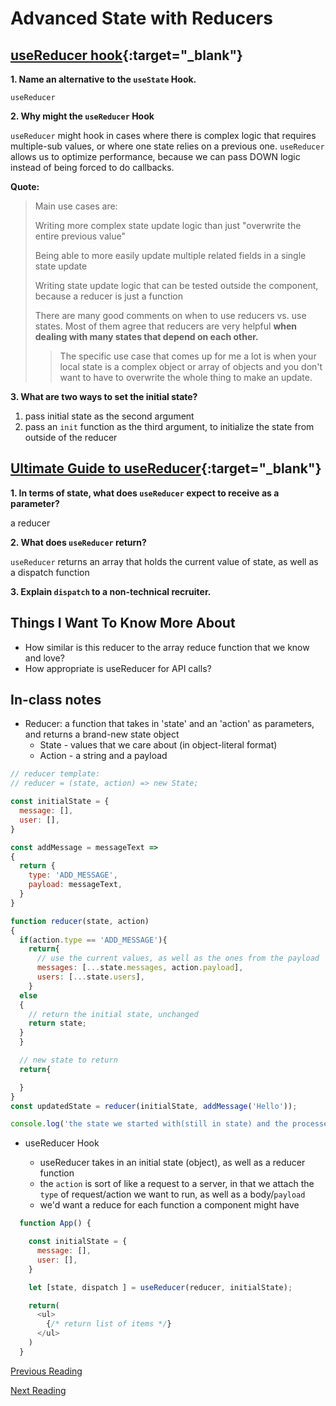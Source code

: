# Advanced State with Reducers

## [useReducer hook](https://reactjs.org/docs/hooks-reference.html#usereducer){:target="_blank"}

**1. Name an alternative to the `useState` Hook.**

`useReducer`

**2. Why might the `useReducer` Hook**

`useReducer` might hook in cases where there is complex logic that requires multiple-sub values, or where one state relies on a previous one. `useReducer` allows us to optimize performance, because we can pass DOWN logic instead of being forced to do callbacks.

**Quote:**

> Main use cases are:
>
> Writing more complex state update logic than just "overwrite the entire previous value"
>
> Being able to more easily update multiple related fields in a single state update
>
> Writing state update logic that can be tested outside the component, because a reducer is just a function
>
> There are many good comments on when to use reducers vs. use states. Most of them agree that reducers are very helpful **when dealing with many states that depend on each other.**
> > The specific use case that comes up for me a lot is when your local state is a complex object or array of objects and you don't want to have to overwrite the whole thing to make an update.

**3. What are two ways to set the initial state?**

1. pass initial state as the second argument
2. pass an `init` function as the third argument, to initialize the state from outside of the reducer

## [Ultimate Guide to useReducer](https://blog.logrocket.com/guide-to-react-usereducer-hook/){:target="_blank"}

**1. In terms of state, what does `useReducer` expect to receive as a parameter?**

a reducer

**2. What does `useReducer` return?**

`useReducer` returns an array that holds the current value of state, as well as a dispatch function

**3. Explain `dispatch` to a non-technical recruiter.**

## Things I Want To Know More About

- How similar is this reducer to the array reduce function that we know and love?
- How appropriate is useReducer for API calls?

## In-class notes

- Reducer: a function that takes in 'state' and an 'action' as parameters, and returns a brand-new state object
  - State - values that we care about (in object-literal format)
  - Action - a string and a payload

``` JavaScript
// reducer template:
// reducer = (state, action) => new State;

const initialState = {
  message: [],
  user: [],
}

const addMessage = messageText =>
{
  return {
    type: 'ADD_MESSAGE',
    payload: messageText,
  }
}

function reducer(state, action) 
{
  if(action.type == 'ADD_MESSAGE'){
    return{
      // use the current values, as well as the ones from the payload
      messages: [...state.messages, action.payload],
      users: [...state.users],
    }
  else
  {
    // return the initial state, unchanged
    return state;
  }
  }

  // new state to return
  return{

  }
}
const updatedState = reducer(initialState, addMessage('Hello'));

console.log('the state we started with(still in state) and the processed state, using the reducer', initialState, updatedState);


```

- useReducer Hook

  - useReducer takes in an initial state (object), as well as a reducer function
  - the `action` is sort of like a request to a server, in that we attach the `type` of request/action we want to run, as well as a body/`payload`
  - we'd want a reduce for each function a component might have

``` JavaScript
  function App() {

    const initialState = {
      message: [],
      user: [],
    }

    let [state, dispatch ] = useReducer(reducer, initialState);

    return(
      <ul>
        {/* return list of items */}
      </ul>
    )
  }
```

[Previous Reading](./class-28.md)

[Next Reading](./class-31.md)
